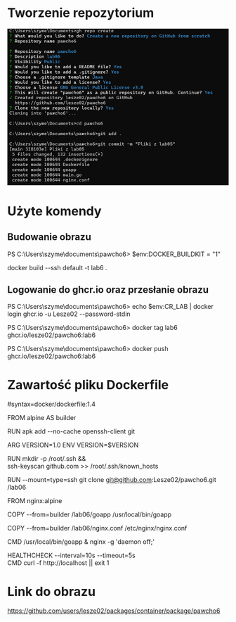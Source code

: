 # Tworzenie repozytorium
![Tworzenie repozytorium](Lab06.png)

# Użyte komendy

## Budowanie obrazu
PS C:\Users\szyme\documents\pawcho6> $env:DOCKER_BUILDKIT = "1"

docker build --ssh default -t lab6 .

## Logowanie do ghcr.io oraz przesłanie obrazu
PS C:\Users\szyme\documents\pawcho6> echo $env:CR_LAB | docker login ghcr.io -u Lesze02 --password-stdin

PS C:\Users\szyme\documents\pawcho6> docker tag lab6 ghcr.io/lesze02/pawcho6:lab6

PS C:\Users\szyme\documents\pawcho6> docker push ghcr.io/lesze02/pawcho6:lab6

# Zawartość pliku Dockerfile
  #syntax=docker/dockerfile:1.4

  FROM alpine AS builder

  RUN apk add --no-cache openssh-client git

  ARG VERSION=1.0
  ENV VERSION=$VERSION

  RUN mkdir -p /root/.ssh && \
    ssh-keyscan github.com >> /root/.ssh/known_hosts

  RUN --mount=type=ssh git clone git@github.com:Lesze02/pawcho6.git /lab06

  FROM nginx:alpine

  COPY --from=builder /lab06/goapp /usr/local/bin/goapp

  COPY --from=builder /lab06/nginx.conf /etc/nginx/nginx.conf

  CMD /usr/local/bin/goapp & nginx -g 'daemon off;'

  HEALTHCHECK --interval=10s --timeout=5s \
    CMD curl -f http://localhost || exit 1

# Link do obrazu

https://github.com/users/lesze02/packages/container/package/pawcho6